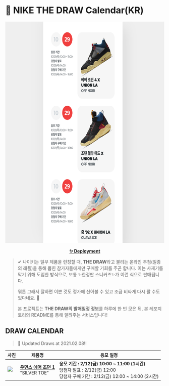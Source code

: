 # 👟 NIKE THE DRAW Calendar(KR)

<div align="center">
  <a href="https://junhoyeo.github.io/NIKE-THE-DRAW-Calendar/">
    <img src="./docs/images/preview.png" alt="Preview image of deployed application" height="700px" width="700px" />
  </a>
</div>

<p align="center">
  <a href="https://junhoyeo.github.io/NIKE-THE-DRAW-Calendar/">
    <strong>✨ Deployment</strong>
  </a>
</p>

> ✔ 나이키는 일부 제품을 런칭할 때, **THE DRAW**라고 불리는 온라인 추첨(일종의 래플)을 통해 뽑힌 참가자들에게만 구매할 기회를 주곤 합니다. 이는 사재기를 막기 위해 도입한 방식으로, 보통 ✨한정판 스니커즈✨가 이런 식으로 판매됩니다.
>
> 뭐튼 그래서 잘하면 이쁜 것도 정가에 신어볼 수 있고 조금 비싸게 다시 팔 수도 있다네요. 🤭
>
> 본 프로젝트는 **THE DRAW의 발매일정 정보**를 하루에 한 번 모은 뒤, 본 레포지토리의 README를 통해 알려주는 서비스입니다!

## DRAW CALENDAR

<!-- DRAW CALENDAR: START -->

> 👟 Updated Draws at 2021.02.08‼️

| 사진 | 제품명 | 응모 일정 |
| --- | ---- | ------- |
| <img src="https://static-breeze.nike.co.kr/kr/ko_kr/cmsstatic/product/CD0461-001/b720dd57-9019-4400-b81a-78c00e5456ee_primary.jpg?snkrBrowse" width="256" /> | <a href="https://www.nike.com/kr/launch/t/women/fw/basketball/CD0461-001/zqgj63/wmns-air-jordan-1-high-og"><strong>우먼스 에어 조던 1</strong><br /></a> "SILVER TOE" | <strong>응모 기간 : 2/12(금) 10:00 ~ 11:00 (1시간)</strong><br />당첨자 발표 : 2/12(금) 12:00<br />당첨자 구매 기간 : 2/12(금) 12:00 ~ 14:00 (2시간) |

<!-- DRAW CALENDAR: END -->
